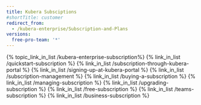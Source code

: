 ```yaml
---
title: Kubera Subsciptions
#shortTitle: customer
redirect_from:
  - /kubera-enterprise/Subscription-and-Plans
versions:
  free-pro-team: '*'
---
```


{% topic_link_in_list /kubera-enterprise-subscription%}
    {% link_in_list /quickstart-subscription %}
    {% link_in_list /subscription-through-kubera-portal %}
    {% link_in_list /signing-up-at-kubera-portal %}
    {% link_in_list /subscription-management %}
    {% link_in_list /buying-a-subscription %}
    {% link_in_list /managing-subscription %}
    {% link_in_list /upgrading-subscription %}
    {% link_in_list /free-subscription %}
    {% link_in_list /teams-subscription %}
    {% link_in_list /business-subscription %}

